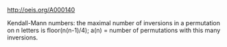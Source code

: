 http://oeis.org/A000140

Kendall-Mann numbers: the maximal number of inversions in a permutation on n letters is floor(n(n-1)/4); a(n) = number of permutations with this many inversions.
